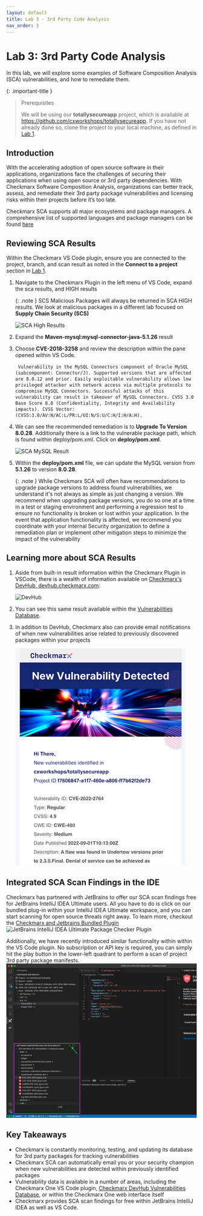 ```yaml
---
layout: default
title: Lab 3 - 3rd Party Code Analysis
nav_order: 3
---
```


# Lab 3: 3rd Party Code Analysis
In this lab, we will explore some examples of Software Composition Analysis (SCA) vulnerabilities, and how to remediate them. 

{: .important-title }
> Prerequisites
>
> We will be using our __totallysecureapp__ project, which is available at https://github.com/cxworkshops/totallysecureapp. If you have not already done so, clone the project to your local machine, as defined in [Lab 1](../lab1_setup/).

## Introduction

With the accelerating adoption of open source software in their applications, organizations face the challenges of securing their applications when using open source or 3rd party dependencies.  With Checkmarx Software Composition Analysis, organizations can better track, assess, and remediate their 3rd party package vulnerabilities and licensing risks within their projects before it’s too late.

Checkmarx SCA supports all major ecosystems and package managers.  A comprehensive list of supported languages and package managers can be found [here](https://checkmarx.com/resource/documents/en/34965-117822-supported-languages-and-package-managers.html)  


## Reviewing SCA Results

Within the Checkmarx VS Code plugin, ensure you are connected to the project, branch, and scan result as noted in the __Connect to a project__ section in [Lab 1](../lab1_setup/).

1. Navigate to the Checkmarx Plugin in the left menu of VS Code, expand the sca results, and HIGH results

    {: .note }
    SCS Malicious Packages will always be returned in SCA HIGH results. We look at malicious packages in a different lab focused on __Supply Chain Security (SCS)__

    ![SCA High Results](./assets/images/sca_high_results.png "SCA High Results")

2. Expand the __Maven-mysql:mysql-connector-java-5.1.26__ result

3. Choose __CVE-2018-3258__ and review the description within the pane opened within VS Code.

        Vulnerability in the MySQL Connectors component of Oracle MySQL (subcomponent: Connector/J). Supported versions that are affected are 8.0.12 and prior. Easily exploitable vulnerability allows low privileged attacker with network access via multiple protocols to compromise MySQL Connectors. Successful attacks of this vulnerability can result in takeover of MySQL Connectors. CVSS 3.0 Base Score 8.8 (Confidentiality, Integrity and Availability impacts). CVSS Vector: (CVSS:3.0/AV:N/AC:L/PR:L/UI:N/S:U/C:H/I:H/A:H).

4. We can see the recommended remediation is to __Upgrade To Version 8.0.28__. Additionally there is a link to the vulnerable package path, which is found within deploy/pom.xml.  Click on __deploy/pom.xml__.

    ![SCA MySQL Result](./assets/images/sca_mysql_result.png "SCA MySQL Result")

5.  Within the __deploy/pom.xml__ file, we can update the MySQL version from __5.1.26__ to version __8.0.28__.

    {: .note }
    While Checkmarx SCA will often have recommendations to upgrade package versions to address found vulnerabilities, we understand it's not always as simple as just changing a version.  We recommend when upgrading package versions, you do so one at a time in a test or staging environment and performing a regression test to ensure no functionality is broken or lost within your application.  In the event that application functionality is affected, we recommend you coordinate with your internal Security organization to define a remediation plan or implement other mitigation steps to minimize the impact of the vulnerability

## Learning more about SCA Results

1. Aside from built-in result information within the Checkmarx Plugin in VSCode, there is a wealth of information available on [Checkmarx's DevHub, devhub.checkmarx.com](https://devhub.checkmarx.com):

    ![DevHub](./assets/images/devhub.png "DevHub")

2. You can see this same result available within the [Vulnerabilities Database](https://devhub.checkmarx.com/cve-details/CVE-2018-3258/).

3. In addition to DevHub, Checkmarx also can provide email notifications of when new vulnerabilities arise related to previously discovered packages within your projects

    ![SCA Email](./assets/images/sca_email.png "SCA Email")

## Integrated SCA Scan Findings in the IDE
Checkmarx has partnered with JetBrains to offer our SCA scan findings free for JetBrains IntelliJ IDEA Ultimate users.  All you have to do is click on our bundled plug-in within your IntelliJ IDEA Ultimate workspace, and you can start scanning for open source threats right away. To learn more, checkout the [Checkmarx and Jetbrains Bundled Plugin](https://checkmarx.com/why-checkmarx/checkmarx-and-jetbrains/)
    ![JetBrains IntelliJ IDEA Ultimate Package Checker Plugin](./assets/images/JetBrains_plugin.png "JetBrains IntelliJ IDEA Ultimate Plugin")

Additionally, we have recently introduced similar functionality within within the VS Code plugin.  No subscription or API key is required, you can simply hit the play button in the lower-left quadrant to perform a scan of project 3rd party package manifests.
    ![VS Code Checkmarx One SCA Autoscan](./assets/images/vscode_sca_autoscan.png "VS Code Checkmarx SCA AutoScan")
    


## Key Takeaways


- Checkmarx is constantly monitoring, testing, and updating its database for 3rd party packages for tracking vulnerabilities
- Checkmarx SCA can automatically email you or your security champion when new vulnerabilities are detected within previously identified packages
- Vulnerability data is available in a number of areas, including the Checkmarx One VS Code plugin, [Checkmarx DevHub Vulnerabilities Database](https://devhub.checkmarx.com/advisories/), or within the Checkmarx One web interface itself
- Checkmarx provides SCA scan findings for free within JetBrains IntelliJ IDEA as well as VS Code.